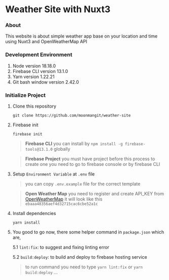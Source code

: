# Weather Site with Nuxt3

### About
This website is about simple weather app base on your location and time using Nuxt3 and OpenWeatherMap API 

### Development Environment
1. Node version 18.18.0
2. Firebase CLI version 13.1.0
3. Yarn version 1.22.21
4. Git bash window version 2.42.0

### Initialize Project
1. Clone this repository
    
    `git clone https://github.com/moonmangit/weather-site`

2. Firebase init

    `firebase init `

    > **Firebase CLI** you can install by `npm install -g firebase-tools@13.1.0` globally

    > **Firebase Project** you must have project before this process to create one you need to go to firebase console or by firebase CLI
    

3. Setup `Environment Variable` at `.env` file

    > you can copy `.env.example` file for the correct template

    > **Open Weather Map** you need to register and create API_KEY from [OpenWeatherMap](https://openweathermap.org) it will look like this `ebaaa48356aef4d32715cac6cbe52a1c`

4. Install dependencies

    `yarn install`

5. You good to go now, there some helper command in `package.json` which are, 

    5.1 `lint:fix`: to suggest and fixing linting error

    5.2 `build:deploy`: to build and deploy to firebase hosting service

    > to run command you need to type `yarn lint:fix` or `yarn build:deploy` ... 